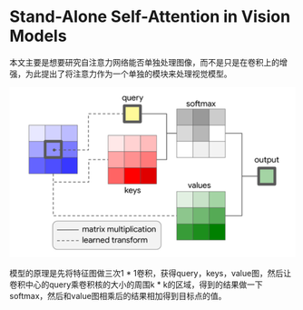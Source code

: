 # Stand-Alone Self-Attention in Vision Models  
   本文主要是想要研究自注意力网络能否单独处理图像，而不是只是在卷积上的增强，为此提出了将注意力作为一个单独的模块来处理视觉模型。
<div align=center><img height=300 src="https://github.com/fate-fight/paper/blob/master/images/sa_alone.png"></div>

模型的原理是先将特征图做三次1 * 1卷积，获得query，keys，value图，然后让卷积中心的query乘卷积核的大小的周围k * k的区域，得到的结果做一下softmax，然后和value图相乘后的结果相加得到目标点的值。
